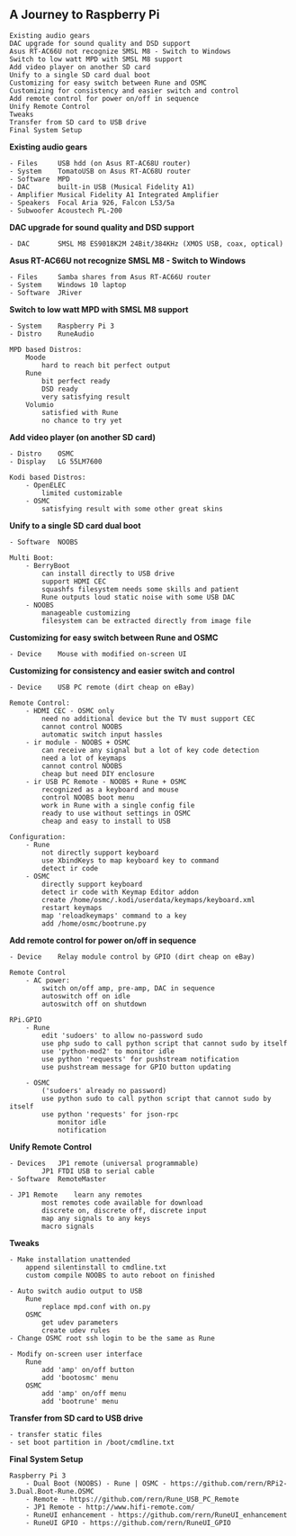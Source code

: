 A Journey to Raspberry Pi
---

	Existing audio gears  
	DAC upgrade for sound quality and DSD support  
	Asus RT-AC66U not recognize SMSL M8 - Switch to Windows  
	Switch to low watt MPD with SMSL M8 support  
	Add video player on another SD card  
	Unify to a single SD card dual boot  
	Customizing for easy switch between Rune and OSMC  
	Customizing for consistency and easier switch and control  
	Add remote control for power on/off in sequence  
	Unify Remote Control  
	Tweaks 
	Transfer from SD card to USB drive  
 	Final System Setup  

**Existing audio gears**  

	- Files		USB hdd (on Asus RT-AC68U router)  
	- System	TomatoUSB on Asus RT-AC68U router  
	- Software	MPD  
	- DAC		built-in USB (Musical Fidelity A1)  
	- Amplifier	Musical Fidelity A1 Integrated Amplifier  
	- Speakers	Focal Aria 926, Falcon LS3/5a  
	- Subwoofer	Acoustech PL-200  
	
**DAC upgrade for sound quality and DSD support**  

	- DAC		SMSL M8 ES9018K2M 24Bit/384KHz (XMOS USB, coax, optical)  
	
**Asus RT-AC66U not recognize SMSL M8 - Switch to Windows**  

	- Files		Samba shares from Asus RT-AC66U router  
	- System	Windows 10 laptop  
	- Software	JRiver  
	
**Switch to low watt MPD with SMSL M8 support**  

	- System	Raspberry Pi 3  
	- Distro	RuneAudio  

	MPD based Distros:  
		Moode  
			hard to reach bit perfect output  
		Rune  
			bit perfect ready  
			DSD ready  
			very satisfying result  
		Volumio  
			satisfied with Rune  
			no chance to try yet  
			
**Add video player (on another SD card)**  

	- Distro	OSMC  
	- Display	LG 55LM7600  
	
	Kodi based Distros:  
		- OpenELEC  
			limited customizable  
		- OSMC  
			satisfying result with some other great skins  
			
**Unify to a single SD card dual boot**  

	- Software	NOOBS
	
	Multi Boot:  
		- BerryBoot  
			can install directly to USB drive  
			support HDMI CEC  
			squashfs filesystem needs some skills and patient  
			Rune outputs loud static noise with some USB DAC  
		- NOOBS  
			manageable customizing  
			filesystem can be extracted directly from image file  
		
**Customizing for easy switch between Rune and OSMC**  

	- Device	Mouse with modified on-screen UI  
	
**Customizing for consistency and easier switch and control**  

	- Device	USB PC remote (dirt cheap on eBay)  
	
	Remote Control:  
		- HDMI CEC - OSMC only  
			need no additional device but the TV must support CEC  
			cannot control NOOBS  
			automatic switch input hassles  
		- ir module - NOOBS + OSMC  
			can receive any signal but a lot of key code detection  
			need a lot of keymaps  
			cannot control NOOBS  
			cheap but need DIY enclosure  
		- ir USB PC Remote - NOOBS + Rune + OSMC  
			recognized as a keyboard and mouse  
			control NOOBS boot menu  
			work in Rune with a single config file  
			ready to use without settings in OSMC  
			cheap and easy to install to USB  
		
	Configuration:  
		- Rune  
			not directly support keyboard  
			use XbindKeys to map keyboard key to command  
			detect ir code  
		- OSMC  
			directly support keyboard  
			detect ir code with Keymap Editor addon  
			create /home/osmc/.kodi/userdata/keymaps/keyboard.xml  
			restart keymaps  
			map 'reloadkeymaps' command to a key  
			add /home/osmc/bootrune.py  
	
**Add remote control for power on/off in sequence**  

	- Device	Relay module control by GPIO (dirt cheap on eBay)  
	
	Remote Control  
		- AC power:  
			switch on/off amp, pre-amp, DAC in sequence  
			autoswitch off on idle  
			autoswitch off on shutdown  
		
	RPi.GPIO  
		- Rune  
			edit 'sudoers' to allow no-password sudo  
			use php sudo to call python script that cannot sudo by itself  
			use 'python-mod2' to monitor idle  
			use python 'requests' for pushstream notification  
			use pushstream message for GPIO button updating  

		- OSMC
			('sudoers' already no password)
			use python sudo to call python script that cannot sudo by itself
			use python 'requests' for json-rpc
				monitor idle
				notification
	
**Unify Remote Control**  

	- Devices	JP1 remote (universal programmable)  
			JP1 FTDI USB to serial cable  
	- Software	RemoteMaster  
	
	- JP1 Remote	learn any remotes  
			most remotes code available for download  
			discrete on, discrete off, discrete input  
			map any signals to any keys  
			macro signals   
			
**Tweaks**  

	- Make installation unattended  
		append silentinstall to cmdline.txt  
		custom compile NOOBS to auto reboot on finished  
		
	- Auto switch audio output to USB  
		Rune  
			replace mpd.conf with on.py  
		OSMC  
			get udev parameters  
			create udev rules  
	- Change OSMC root ssh login to be the same as Rune  

	- Modify on-screen user interface  
		Rune  
			add 'amp' on/off button  
			add 'bootosmc' menu  
		OSMC  
			add 'amp' on/off menu  
			add 'bootrune' menu  
						
**Transfer from SD card to USB drive**  

	- transfer static files  
	- set boot partition in /boot/cmdline.txt  

**Final System Setup**  

	Raspberry Pi 3  
		- Dual Boot (NOOBS) - Rune | OSMC - https://github.com/rern/RPi2-3.Dual.Boot-Rune.OSMC  
		- Remote - https://github.com/rern/Rune_USB_PC_Remote
		- JP1 Remote - http://www.hifi-remote.com/ 
		- RuneUI enhancement - https://github.com/rern/RuneUI_enhancement  
		- RuneUI GPIO - https://github.com/rern/RuneUI_GPIO  	
